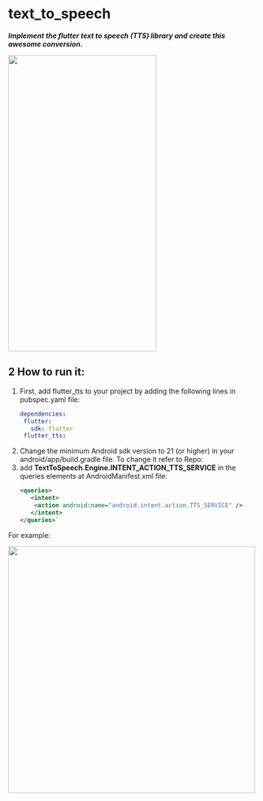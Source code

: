 # text_to_speech
***Implement the flutter text to speech (TTS) library and create this awesome conversion.***


<img src="https://github.com/adityagaur0/text_to_speech/assets/112656570/27d2d260-8c3c-4d3e-bf99-31a50b711a0d" width="300" height="600">

## 2 How to run it:
1. First, add flutter_tts to your project by adding the following lines in pubspec.yaml file:
   ```yaml
   dependencies:
    flutter:
      sdk: flutter
    flutter_tts:
2. Change the minimum Android sdk version to 21 (or higher) in your android/app/build.gradle file.
   To change it refer to Repo: 
4. add **TextToSpeech.Engine.INTENT_ACTION_TTS_SERVICE** in the queries elements at AndroidManifest.xml file:
   ```xml
   <queries>
      <intent>
       <action android:name="android.intent.action.TTS_SERVICE" />
      </intent>
   </queries>`

For example:

<img src="https://github.com/adityagaur0/text_to_speech/assets/112656570/a422357d-1fde-457d-b638-41ae5b40ceba" width="500">


   


